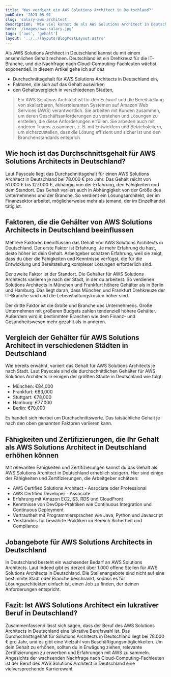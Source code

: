 ```yaml
---
title: 'Was verdient ein AWS Solutions Architect in Deutschland?'
pubDate: '2023-05-01'
slug: 'salary-aws-architect'
description: 'Wie viel kannst du als AWS Solutions Architect in Deutschland verdienen?'
hero: '/images/aws-salary.jpg'
tags: ['aws', 'gehalt']
layout: '../../layouts/BlogPostLayout.astro'
---
```


Als AWS Solutions Architect in Deutschland kannst du mit einem ansehnlichen Gehalt rechnen. Deutschland ist ein Drehkreuz für die IT-Branche, und die Nachfrage nach Cloud-Computing-Fachleuten wächst exponentiell. In diesem Artikel gehe ich auf das

- Durchschnittsgehalt für AWS Solutions Architects in Deutschland ein,
- Faktoren, die sich auf das Gehalt auswirken
- den Gehaltsvergleich in verschiedenen Städten,

> Ein AWS Solutions Architect ist für den Entwurf und die Bereitstellung von skalierbaren, fehlertoleranten Systemen auf Amazon Web Services (AWS) verantwortlich. Sie arbeiten mit Kunden zusammen, um deren Geschäftsanforderungen zu verstehen und Lösungen zu erstellen, die diese Anforderungen erfüllen. Sie arbeiten auch mit anderen Teams zusammen, z. B. mit Entwicklern und Betriebsleitern, um sicherzustellen, dass die Lösung effizient und sicher ist und den Branchenstandards entsprich

## Wie hoch ist das Durchschnittsgehalt für AWS Solutions Architects in Deutschland?

Laut Payscale liegt das Durchschnittsgehalt für einen AWS Solutions Architect in Deutschland bei 78.000 € pro Jahr. Das Gehalt reicht von 51.000 € bis 127.000 €, abhängig von der Erfahrung, den Fähigkeiten und dem Standort. Das Gehalt variiert auch in Abhängigkeit von der Größe des Unternehmens und der Branche. So verdient ein Lösungsarchitekt, der im Finanzsektor arbeitet, möglicherweise mehr als jemand, der im Einzelhandel tätig ist.

## Faktoren, die die Gehälter von AWS Solutions Architects in Deutschland beeinflussen

Mehrere Faktoren beeinflussen das Gehalt von AWS Solutions Architects in Deutschland. Der erste Faktor ist Erfahrung. Je mehr Erfahrung du hast, desto höher ist dein Gehalt. Arbeitgeber schätzen Erfahrung, weil sie zeigt, dass du über die Fähigkeiten und Kenntnisse verfügst, die für die Entwicklung und Bereitstellung komplexer Lösungen erforderlich sind.

Der zweite Faktor ist der Standort. Die Gehälter für AWS Solutions Architects variieren je nach der Stadt, in der du arbeitest. So verdienen Solutions Architects in München und Frankfurt höhere Gehälter als in Berlin und Hamburg. Das liegt daran, dass München und Frankfurt Drehkreuze der IT-Branche sind und die Lebenshaltungskosten höher sind.

Der dritte Faktor ist die Größe und Branche des Unternehmens. Große Unternehmen mit größeren Budgets zahlen tendenziell höhere Gehälter. Außerdem wird in bestimmten Branchen wie dem Finanz- und Gesundheitswesen mehr gezahlt als in anderen.

## Vergleich der Gehälter für AWS Solutions Architect in verschiedenen Städten in Deutschland

Wie bereits erwähnt, variiert das Gehalt für AWS Solutions Architects je nach Stadt. Laut Payscale sind die durchschnittlichen Gehälter für AWS Solutions Architects in einigen der größten Städte in Deutschland wie folgt:

- München: €84,000
- Frankfurt: €83,000
- Stuttgart: €78,000
- Hamburg: €77,000
- Berlin: €70,000

Es handelt sich hierbei um Durchschnittswerte. Das tatsächliche Gehalt je nach den oben genannten Faktoren variieren kann.

## Fähigkeiten und Zertifizierungen, die Ihr Gehalt als AWS Solutions Architect in Deutschland erhöhen können

Mit relevanten Fähigkeiten und Zertifizierungen kannst du das Gehalt als AWS Solutions Architect in Deutschland erheblich steigern. Hier sind einige der Fähigkeiten und Zertifizierungen, die Arbeitgeber schätzen:

- AWS Certified Solutions Architect - Associate oder Professional
- AWS Certified Developer - Associate
- Erfahrung mit Amazon EC2, S3, RDS und CloudFront
- Kenntnisse von DevOps-Praktiken wie Continuous Integration und Continuous Deployment
- Vertrautheit mit Programmiersprachen wie Java, Python und Javascript
- Verständnis für bewährte Praktiken im Bereich Sicherheit und Compliance

## Jobangebote für AWS Solutions Architects in Deutschland

In Deutschland besteht ein wachsender Bedarf an AWS Solutions Architects. Laut Indeed gibt es derzeit über 1.000 offene Stellen für AWS Solutions Architects in Deutschland. Die Stellenangebote sind nicht auf eine bestimmte Stadt oder Branche beschränkt, sodass es für Lösungsarchitekten einfach ist, einen Job zu finden, der deinen Anforderungen entspricht.

## Fazit: Ist AWS Solutions Architect ein lukrativer Beruf in Deutschland?

Zusammenfassend lässt sich sagen, dass der Beruf des AWS Solutions Architects in Deutschland eine lukrative Berufswahl ist. Das Durchschnittsgehalt für Solutions Architects in Deutschland liegt bei 78.000 € pro Jahr, und es gibt eine Vielzahl von Beschäftigungsmöglichkeiten. Um dein Gehalt zu erhöhen, sollten du in Erwägung ziehen, relevante Zertifizierungen zu erwerben und Erfahrungen mit AWS zu sammeln. Angesichts der wachsenden Nachfrage nach Cloud-Computing-Fachleuten ist der Beruf des AWS Solutions Architect in Deutschland eine vielversprechende Karrierewahl.
